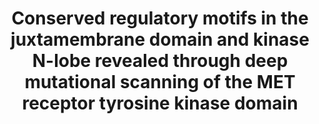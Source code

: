 ---
title: "Conserved regulatory motifs in the juxtamembrane domain and kinase N-lobe revealed through deep mutational scanning of the MET receptor tyrosine kinase domain"
authors: "**Estevam GO**, Linossi EM, **Macdonald CM**, Espinoza CA, **Michaud JM**, **Coyote-Maestas W**, Collisson EA, Jura N, **Fraser JS**"
journal: 
pub_date: "2023-08-04"
image: "/static/img/pub/2023_estevam.png"
pmid: 
pmcid:
biorxiv:
biorxiv_version: "2023.08.03.551866v1"
pdf: 
---